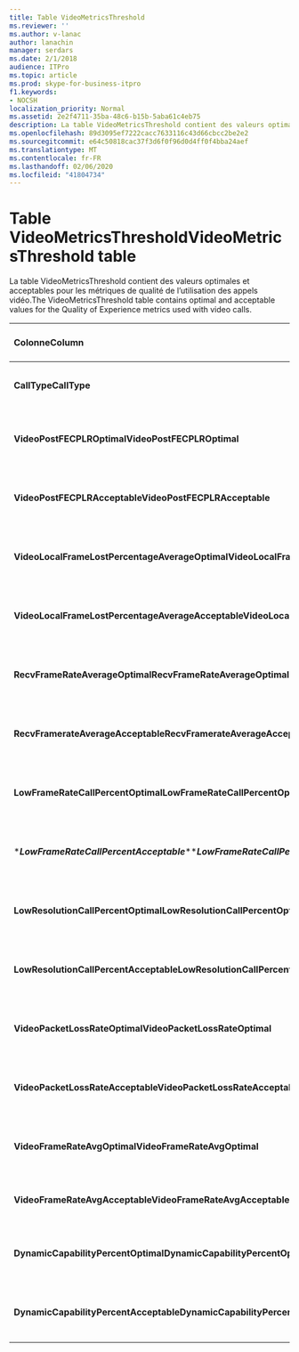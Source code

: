 ```yaml
---
title: Table VideoMetricsThreshold
ms.reviewer: ''
ms.author: v-lanac
author: lanachin
manager: serdars
ms.date: 2/1/2018
audience: ITPro
ms.topic: article
ms.prod: skype-for-business-itpro
f1.keywords:
- NOCSH
localization_priority: Normal
ms.assetid: 2e2f4711-35ba-48c6-b15b-5aba61c4eb75
description: La table VideoMetricsThreshold contient des valeurs optimales et acceptables pour les métriques de qualité de l’utilisation des appels vidéo.
ms.openlocfilehash: 89d3095ef7222cacc7633116c43d66cbcc2be2e2
ms.sourcegitcommit: e64c50818cac37f3d6f0f96d0d4ff0f4bba24aef
ms.translationtype: MT
ms.contentlocale: fr-FR
ms.lasthandoff: 02/06/2020
ms.locfileid: "41804734"
---
```

# <a name="videometricsthreshold-table"></a><span data-ttu-id="95f6e-103">Table VideoMetricsThreshold</span><span class="sxs-lookup"><span data-stu-id="95f6e-103">VideoMetricsThreshold table</span></span>
 
<span data-ttu-id="95f6e-104">La table VideoMetricsThreshold contient des valeurs optimales et acceptables pour les métriques de qualité de l’utilisation des appels vidéo.</span><span class="sxs-lookup"><span data-stu-id="95f6e-104">The VideoMetricsThreshold table contains optimal and acceptable values for the Quality of Experience metrics used with video calls.</span></span>
  

| <span data-ttu-id="95f6e-105">**Colonne**</span><span class="sxs-lookup"><span data-stu-id="95f6e-105">**Column**</span></span>                                               | <span data-ttu-id="95f6e-106">**Type de données**</span><span class="sxs-lookup"><span data-stu-id="95f6e-106">**Data Type**</span></span>       | <span data-ttu-id="95f6e-107">**Clé/Index**</span><span class="sxs-lookup"><span data-stu-id="95f6e-107">**Key/Index**</span></span>  | <span data-ttu-id="95f6e-108">**Détails**</span><span class="sxs-lookup"><span data-stu-id="95f6e-108">**Details**</span></span>                          |
|:---------------------------------------------------------|:--------------------|:---------------|:-------------------------------------|
| <span data-ttu-id="95f6e-109">**CallType**</span><span class="sxs-lookup"><span data-stu-id="95f6e-109">**CallType**</span></span> <br/>                                       | <span data-ttu-id="95f6e-110">int</span><span class="sxs-lookup"><span data-stu-id="95f6e-110">int</span></span>  <br/>          | <span data-ttu-id="95f6e-111">Principal</span><span class="sxs-lookup"><span data-stu-id="95f6e-111">Primary</span></span>  <br/> | <span data-ttu-id="95f6e-112">Type d’appel placé.</span><span class="sxs-lookup"><span data-stu-id="95f6e-112">Type of call that was placed.</span></span>  <br/> |
| <span data-ttu-id="95f6e-113">**VideoPostFECPLROptimal**</span><span class="sxs-lookup"><span data-stu-id="95f6e-113">**VideoPostFECPLROptimal**</span></span> <br/>                         | <span data-ttu-id="95f6e-114">décimale (5 ; 2)</span><span class="sxs-lookup"><span data-stu-id="95f6e-114">decimal(5,2)</span></span>  <br/> |                | <span data-ttu-id="95f6e-115">La valeur par défaut est 0,05.</span><span class="sxs-lookup"><span data-stu-id="95f6e-115">The default value is 0.05.</span></span>  <br/>    |
| <span data-ttu-id="95f6e-116">**VideoPostFECPLRAcceptable**</span><span class="sxs-lookup"><span data-stu-id="95f6e-116">**VideoPostFECPLRAcceptable**</span></span> <br/>                      | <span data-ttu-id="95f6e-117">décimale (5 ; 2)</span><span class="sxs-lookup"><span data-stu-id="95f6e-117">decimal(5,2)</span></span>  <br/> |                | <span data-ttu-id="95f6e-118">La valeur par défaut est 0,10.</span><span class="sxs-lookup"><span data-stu-id="95f6e-118">The default value is 0.10.</span></span>  <br/>    |
| <span data-ttu-id="95f6e-119">**VideoLocalFrameLostPercentageAverageOptimal**</span><span class="sxs-lookup"><span data-stu-id="95f6e-119">**VideoLocalFrameLostPercentageAverageOptimal**</span></span> <br/>    | <span data-ttu-id="95f6e-120">décimale (5 ; 2)</span><span class="sxs-lookup"><span data-stu-id="95f6e-120">decimal(5,2)</span></span>  <br/> |                | <span data-ttu-id="95f6e-121">La valeur par défaut est 5,0.</span><span class="sxs-lookup"><span data-stu-id="95f6e-121">The default value is 5.0.</span></span>  <br/>     |
| <span data-ttu-id="95f6e-122">**VideoLocalFrameLostPercentageAverageAcceptable**</span><span class="sxs-lookup"><span data-stu-id="95f6e-122">**VideoLocalFrameLostPercentageAverageAcceptable**</span></span> <br/> | <span data-ttu-id="95f6e-123">décimale (5 ; 2)</span><span class="sxs-lookup"><span data-stu-id="95f6e-123">decimal(5,2)</span></span>  <br/> |                | <span data-ttu-id="95f6e-124">La valeur par défaut est 10,0.</span><span class="sxs-lookup"><span data-stu-id="95f6e-124">The default value is 10.0.</span></span>  <br/>    |
| <span data-ttu-id="95f6e-125">**RecvFrameRateAverageOptimal**</span><span class="sxs-lookup"><span data-stu-id="95f6e-125">**RecvFrameRateAverageOptimal**</span></span> <br/>                    | <span data-ttu-id="95f6e-126">décimale (9 ; 4)</span><span class="sxs-lookup"><span data-stu-id="95f6e-126">decimal(9,4)</span></span>  <br/> |                | <span data-ttu-id="95f6e-127">La valeur par défaut est 12,0000.</span><span class="sxs-lookup"><span data-stu-id="95f6e-127">The default value is 12.0000.</span></span>  <br/> |
| <span data-ttu-id="95f6e-128">**RecvFramerateAverageAcceptable**</span><span class="sxs-lookup"><span data-stu-id="95f6e-128">**RecvFramerateAverageAcceptable**</span></span> <br/>                 | <span data-ttu-id="95f6e-129">décimale (9 ; 4)</span><span class="sxs-lookup"><span data-stu-id="95f6e-129">decimal(9,4)</span></span>  <br/> |                | <span data-ttu-id="95f6e-130">La valeur par défaut est 7,0000.</span><span class="sxs-lookup"><span data-stu-id="95f6e-130">The default value is 7.0000.</span></span>  <br/>  |
| <span data-ttu-id="95f6e-131">**LowFrameRateCallPercentOptimal**</span><span class="sxs-lookup"><span data-stu-id="95f6e-131">**LowFrameRateCallPercentOptimal**</span></span> <br/>                 | <span data-ttu-id="95f6e-132">décimale (5 ; 2)</span><span class="sxs-lookup"><span data-stu-id="95f6e-132">decimal(5,2)</span></span>  <br/> |                | <span data-ttu-id="95f6e-133">La valeur par défaut est 5,0.</span><span class="sxs-lookup"><span data-stu-id="95f6e-133">The default value is 5.0.</span></span>  <br/>     |
| <span data-ttu-id="95f6e-134">\****LowFrameRateCallPercentAcceptable***\*</span><span class="sxs-lookup"><span data-stu-id="95f6e-134">\****LowFrameRateCallPercentAcceptable***\*</span></span> <br/>        | <span data-ttu-id="95f6e-135">décimale (5 ; 2)</span><span class="sxs-lookup"><span data-stu-id="95f6e-135">decimal(5,2)</span></span>  <br/> |                | <span data-ttu-id="95f6e-136">La valeur par défaut est 10.0/</span><span class="sxs-lookup"><span data-stu-id="95f6e-136">The default value is 10.0/</span></span>  <br/>    |
| <span data-ttu-id="95f6e-137">**LowResolutionCallPercentOptimal**</span><span class="sxs-lookup"><span data-stu-id="95f6e-137">**LowResolutionCallPercentOptimal**</span></span> <br/>                | <span data-ttu-id="95f6e-138">décimale (5 ; 2)</span><span class="sxs-lookup"><span data-stu-id="95f6e-138">decimal(5,2)</span></span>  <br/> |                | <span data-ttu-id="95f6e-139">La valeur par défaut est 5,0.</span><span class="sxs-lookup"><span data-stu-id="95f6e-139">The default value is 5.0.</span></span>  <br/>     |
| <span data-ttu-id="95f6e-140">**LowResolutionCallPercentAcceptable**</span><span class="sxs-lookup"><span data-stu-id="95f6e-140">**LowResolutionCallPercentAcceptable**</span></span> <br/>             | <span data-ttu-id="95f6e-141">décimale (5 ; 2)</span><span class="sxs-lookup"><span data-stu-id="95f6e-141">decimal(5,2)</span></span>  <br/> |                | <span data-ttu-id="95f6e-142">La valeur par défaut est 10,0.</span><span class="sxs-lookup"><span data-stu-id="95f6e-142">The default value is 10.0.</span></span>  <br/>    |
| <span data-ttu-id="95f6e-143">**VideoPacketLossRateOptimal**</span><span class="sxs-lookup"><span data-stu-id="95f6e-143">**VideoPacketLossRateOptimal**</span></span> <br/>                     | <span data-ttu-id="95f6e-144">foat</span><span class="sxs-lookup"><span data-stu-id="95f6e-144">foat</span></span>  <br/>         |                | <span data-ttu-id="95f6e-145">La valeur par défaut est 0,05.</span><span class="sxs-lookup"><span data-stu-id="95f6e-145">The default value is 0.05.</span></span>  <br/>    |
| <span data-ttu-id="95f6e-146">**VideoPacketLossRateAcceptable**</span><span class="sxs-lookup"><span data-stu-id="95f6e-146">**VideoPacketLossRateAcceptable**</span></span> <br/>                  | <span data-ttu-id="95f6e-147">float</span><span class="sxs-lookup"><span data-stu-id="95f6e-147">float</span></span>  <br/>        |                | <span data-ttu-id="95f6e-148">La valeur par défaut est 0,10.</span><span class="sxs-lookup"><span data-stu-id="95f6e-148">The default value is 0.10.</span></span>  <br/>    |
| <span data-ttu-id="95f6e-149">**VideoFrameRateAvgOptimal**</span><span class="sxs-lookup"><span data-stu-id="95f6e-149">**VideoFrameRateAvgOptimal**</span></span> <br/>                       | <span data-ttu-id="95f6e-150">float</span><span class="sxs-lookup"><span data-stu-id="95f6e-150">float</span></span>  <br/>        |                | <span data-ttu-id="95f6e-151">La valeur par défaut est 12.</span><span class="sxs-lookup"><span data-stu-id="95f6e-151">The default value is 12.</span></span>  <br/>      |
| <span data-ttu-id="95f6e-152">**VideoFrameRateAvgAcceptable**</span><span class="sxs-lookup"><span data-stu-id="95f6e-152">**VideoFrameRateAvgAcceptable**</span></span> <br/>                    | <span data-ttu-id="95f6e-153">float</span><span class="sxs-lookup"><span data-stu-id="95f6e-153">float</span></span>  <br/>        |                | <span data-ttu-id="95f6e-154">La valeur par défaut est 7.</span><span class="sxs-lookup"><span data-stu-id="95f6e-154">The default value is 7.</span></span>  <br/>       |
| <span data-ttu-id="95f6e-155">**DynamicCapabilityPercentOptimal**</span><span class="sxs-lookup"><span data-stu-id="95f6e-155">**DynamicCapabilityPercentOptimal**</span></span> <br/>                | <span data-ttu-id="95f6e-156">décimale (5 ; 2)</span><span class="sxs-lookup"><span data-stu-id="95f6e-156">decimal(5,2)</span></span>  <br/> |                | <span data-ttu-id="95f6e-157">La valeur par défaut est 5,00.</span><span class="sxs-lookup"><span data-stu-id="95f6e-157">The default value is 5.00.</span></span>  <br/>    |
| <span data-ttu-id="95f6e-158">**DynamicCapabilityPercentAcceptable**</span><span class="sxs-lookup"><span data-stu-id="95f6e-158">**DynamicCapabilityPercentAcceptable**</span></span> <br/>             | <span data-ttu-id="95f6e-159">décimale (5 ; 2)</span><span class="sxs-lookup"><span data-stu-id="95f6e-159">decimal(5,2)</span></span>  <br/> |                | <span data-ttu-id="95f6e-160">La valeur par défaut est 10,00.</span><span class="sxs-lookup"><span data-stu-id="95f6e-160">The default value is 10.00.</span></span>  <br/>   |

